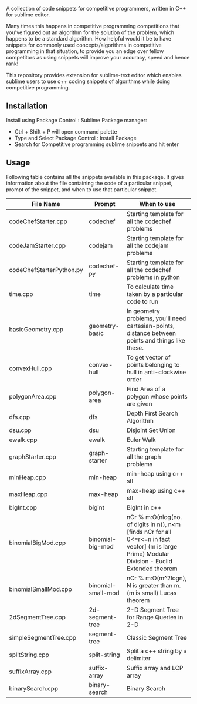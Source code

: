 A collection of code snippets for competitive programmers, written in C++ for sublime editor.

Many times this happens in competitive programming competitions that you&#39;ve figured out an algorithm for the solution of the problem, which happens to be a standard algorithm. How helpful would it be to have snippets for commonly used concepts/algorithms in competitive programming in that situation, to provide you an edge over fellow competitors as using snippets will improve your accuracy, speed and hence rank!

This repository provides extension for sublime-text editor which enables sublime users to use c++ coding snippets of algorithms while doing competitive programming.

## Installation

Install using Package Control : Sublime Package manager:

- Ctrl + Shift + P will open command palette
- Type and Select Package Control : Install Package
- Search for Competitive programming sublime snippets and hit enter

## Usage

Following table contains all the snippets available in this package. It gives information about the file containing the code of a particular snippet, prompt of the snippet, and when to use that particular snippet.

| **File Name** | **Prompt** | **When to use** |
| --- | --- | --- |
| codeChefStarter.cpp | codechef | Starting template for all the codechef problems |
| codeJamStarter.cpp | codejam | Starting template for all the codejam problems |
| codeChefStarterPython.py | codechef-py | Starting template for all the codechef problems in python |
| time.cpp | time | To calculate time taken by a particular code to run |
| basicGeometry.cpp | geometry-basic | In geometry problems, you&#39;ll need cartesian-points, distance between points and things like these. |
| convexHull.cpp | convex-hull | To get vector of points belonging to hull in anti-clockwise order |
| polygonArea.cpp | polygon-area | Find Area of a polygon whose points are given |
| dfs.cpp | dfs | Depth First Search Algorithm |
| dsu.cpp | dsu | Disjoint Set Union |
| ewalk.cpp | ewalk | Euler Walk |
| graphStarter.cpp | graph-starter | Starting template for all the graph problems |
| minHeap.cpp | min-heap | min-heap using c++ stl |
| maxHeap.cpp | max-heap | max-heap using c++ stl |
| bigInt.cpp | bigint | BigInt in c++ |
| binomialBigMod.cpp | binomial-big-mod | nCr % m:O(nlog(no. of digits in n)), n&lt;m [finds nCr for all 0&lt;=r&lt;=n in fact vector] (m is large Prime)  Modular Division - Euclid Extended theorem |
| binomialSmallMod.cpp | binomial-small-mod | nCr % m:O(m^2logn), N is greater than m. (m is small)  Lucas theorem |
| 2dSegmentTree.cpp | 2d-segment-tree | 2-D Segment Tree for Range Queries in 2-D |
| simpleSegmentTree.cpp | segment-tree | Classic Segment Tree |
| splitString.cpp | split-string | Split a c++ string by a delimiter |
| suffixArray.cpp |  suffix-array | Suffix array and LCP array |
| binarySearch.cpp | binary-search | Binary Search |

